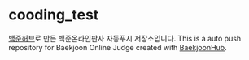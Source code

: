 # cooding_test
[백준허브](https://github.com/BaekjoonHub/BaekjoonHub)로 만든 백준온라인판사 자동푸시 저장소입니다.
This is a auto push repository for Baekjoon Online Judge created with [BaekjoonHub](https://github.com/BaekjoonHub/BaekjoonHub).<br>


